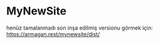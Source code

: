 # MyNewSite

henüz tamalanmadı son inşa edilmiş versionu görmek için: https://armagan.rest/mynewsite/dist/
